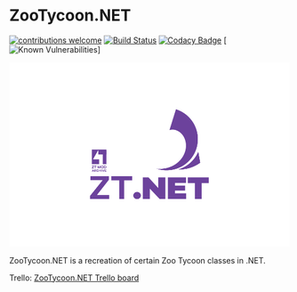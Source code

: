 # ZooTycoon.NET
[![contributions welcome](https://img.shields.io/badge/contributions-welcome-brightgreen.svg?style=flat)](https://github.com/ZtModArchive/ZooTycoon.NET/issues)
[![Build Status](https://github.com/ZtModArchive/ZooTycoon.NET/actions/workflows/github-actions.yml/badge.svg)](https://github.com/ZtModArchive/ZooTycoon.NET/actions/)
[![Codacy Badge](https://app.codacy.com/project/badge/Grade/252ee8e448c14dd5818a6ff0c71b2b7e)](https://www.codacy.com/gh/ZtModArchive/ZooTycoon.NET/dashboard?utm_source=github.com&amp;utm_medium=referral&amp;utm_content=ZtModArchive/ZooTycoon.NET&amp;utm_campaign=Badge_Grade)
[![Known Vulnerabilities](https://snyk.io/test/github/ZtModArchive/ZooTycoon.NET/badge.svg)]

<img src="ztnet-logo.png" alt="ZooTycoon.NET logo"/>

ZooTycoon.NET is a recreation of certain Zoo Tycoon classes in .NET.

Trello: [ZooTycoon.NET Trello board](https://trello.com/b/6dv6K38M/zootycoonnet)